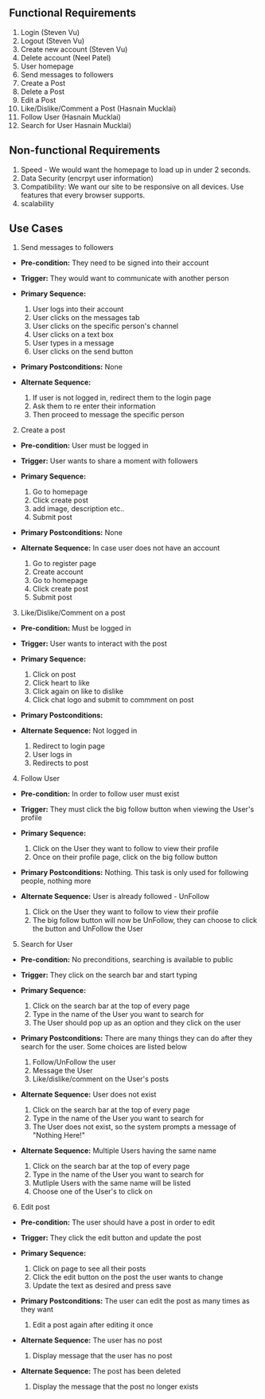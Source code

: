 ## Functional Requirements

1. Login (Steven Vu)
2. Logout (Steven Vu)
3. Create new account (Steven Vu)
4. Delete account (Neel Patel)
5. User homepage
6. Send messages to followers
7. Create a Post
8. Delete a Post
9. Edit a Post
10. Like/Dislike/Comment a Post (Hasnain Mucklai)
11. Follow User (Hasnain Mucklai)
12. Search for User Hasnain Mucklai)

## Non-functional Requirements
1. Speed - We would want the homepage to load up in under 2 seconds.
2. Data Security (encrpyt user information)
3. Compatibility: We want our site to be responsive on all devices. Use features that every browser supports.
4. scalability

## Use Cases

1. Send messages to followers
- **Pre-condition:** They need to be signed into their account

- **Trigger:** They would want to communicate with another person

- **Primary Sequence:**
  
  1. User logs into their account
  2. User clicks on the messages tab
  3. User clicks on the specific person's channel
  4. User clicks on a text box
  5. User types in a message
  6. User clicks on the send button

- **Primary Postconditions:** None 

- **Alternate Sequence:**
  
  1. If user is not logged in, redirect them to the login page
  2. Ask them to re enter their information
  3. Then proceed to message the specific person

2. Create a post
- **Pre-condition:** User must be logged in

- **Trigger:** User wants to share a moment with followers

- **Primary Sequence:**
  
  1. Go to homepage
  2. Click create post
  3. add image, description etc..
  4. Submit post

- **Primary Postconditions:** None

- **Alternate Sequence:** In case user does not have an account
  
  1. Go to register page
  2. Create account
  3. Go to homepage
  4. Click create post
  5. Submit post

3. Like/Dislike/Comment on a post
- **Pre-condition:** Must be logged in

- **Trigger:** User wants to interact with the post

- **Primary Sequence:**
  
  1. Click on post
  2. Click heart to like
  3. Click again on like to dislike
  4. Click chat logo and submit to commment on post

- **Primary Postconditions:**

- **Alternate Sequence:** Not logged in
  
  1. Redirect to login page
  2. User logs in
  3. Redirects to post

4. Follow User
- **Pre-condition:** In order to follow user must exist

- **Trigger:** They must click the big follow button when viewing the User's profile

- **Primary Sequence:**
  
  1. Click on the User they want to follow to view their profile
  2. Once on their profile page, click on the big follow button

- **Primary Postconditions:** Nothing. This task is only used for following people, nothing more

- **Alternate Sequence:** User is already followed - UnFollow
  
  1. Click on the User they want to follow to view their profile
  2. The big follow button will now be UnFollow, they can choose to click the button and UnFollow the User

5. Search for User
- **Pre-condition:** No preconditions, searching is available to public

- **Trigger:** They click on the search bar and start typing

- **Primary Sequence:**
  
  1. Click on the search bar at the top of every page
  2. Type in the name of the User you want to search for
  3. The User should pop up as an option and they click on the user

- **Primary Postconditions:** There are many things they can do after they search for the user. Some choices are listed below

  1. Follow/UnFollow the user
  2. Message the User
  3. Like/dislike/comment on the User's posts

- **Alternate Sequence:** User does not exist
  
  1. Click on the search bar at the top of every page
  2. Type in the name of the User you want to search for
  3. The User does not exist, so the system prompts a message of "Nothing Here!"

- **Alternate Sequence:** Multiple Users having the same name

  1. Click on the search bar at the top of every page
  2. Type in the name of the User you want to search for 
  3. Mutliple Users with the same name will be listed
  4. Choose one of the User's to click on

6. Edit post
- **Pre-condition:** The user should have a post in order to edit 

- **Trigger:** They click the edit button and update the post

- **Primary Sequence:**
  
  1. Click on page to see all their posts
  2. Click the edit button on the post the user wants to change
  3. Update the text as desired and press save

- **Primary Postconditions:** The user can edit the post as many times as they want

  1. Edit a post again after editing it once

- **Alternate Sequence:** The user has no post
  
  1. Display message that the user has no post

- **Alternate Sequence:** The post has been deleted

  1. Display the message that the post no longer exists
